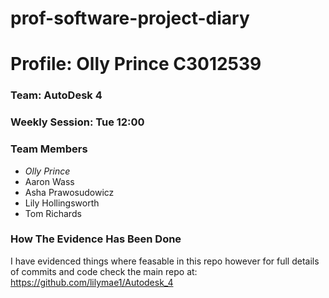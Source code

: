 # prof-software-project-diary
# Profile: Olly Prince C3012539

### Team: AutoDesk 4

### Weekly Session: Tue 12:00

### Team Members
- *Olly Prince*
- Aaron Wass
- Asha Prawosudowicz
- Lily Hollingsworth
- Tom Richards 

### How The Evidence Has Been Done
I have evidenced things where feasable in this repo however for full details of commits and code check the main repo at:  
https://github.com/lilymae1/Autodesk_4
